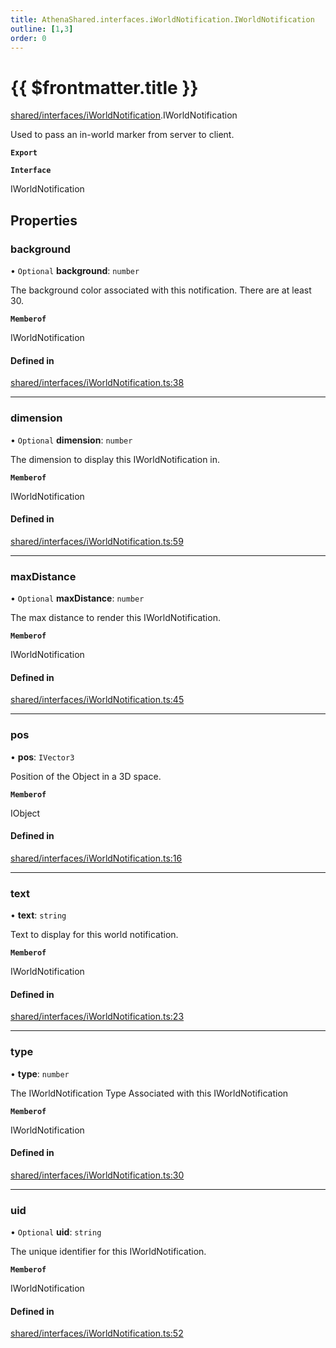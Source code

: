 ```yaml
---
title: AthenaShared.interfaces.iWorldNotification.IWorldNotification
outline: [1,3]
order: 0
---
```


# {{ $frontmatter.title }}


[shared/interfaces/iWorldNotification](../modules/shared_interfaces_iWorldNotification.md).IWorldNotification

Used to pass an in-world marker from server to client.

**`Export`**

**`Interface`**

IWorldNotification

## Properties

### background

• `Optional` **background**: `number`

The background color associated with this notification.
There are at least 30.

**`Memberof`**

IWorldNotification

#### Defined in

[shared/interfaces/iWorldNotification.ts:38](https://github.com/Stuyk/altv-athena/blob/627294b/src/core/shared/interfaces/iWorldNotification.ts#L38)

___

### dimension

• `Optional` **dimension**: `number`

The dimension to display this IWorldNotification in.

**`Memberof`**

IWorldNotification

#### Defined in

[shared/interfaces/iWorldNotification.ts:59](https://github.com/Stuyk/altv-athena/blob/627294b/src/core/shared/interfaces/iWorldNotification.ts#L59)

___

### maxDistance

• `Optional` **maxDistance**: `number`

The max distance to render this IWorldNotification.

**`Memberof`**

IWorldNotification

#### Defined in

[shared/interfaces/iWorldNotification.ts:45](https://github.com/Stuyk/altv-athena/blob/627294b/src/core/shared/interfaces/iWorldNotification.ts#L45)

___

### pos

• **pos**: `IVector3`

Position of the Object in a 3D space.

**`Memberof`**

IObject

#### Defined in

[shared/interfaces/iWorldNotification.ts:16](https://github.com/Stuyk/altv-athena/blob/627294b/src/core/shared/interfaces/iWorldNotification.ts#L16)

___

### text

• **text**: `string`

Text to display for this world notification.

**`Memberof`**

IWorldNotification

#### Defined in

[shared/interfaces/iWorldNotification.ts:23](https://github.com/Stuyk/altv-athena/blob/627294b/src/core/shared/interfaces/iWorldNotification.ts#L23)

___

### type

• **type**: `number`

The IWorldNotification Type Associated with this IWorldNotification

**`Memberof`**

IWorldNotification

#### Defined in

[shared/interfaces/iWorldNotification.ts:30](https://github.com/Stuyk/altv-athena/blob/627294b/src/core/shared/interfaces/iWorldNotification.ts#L30)

___

### uid

• `Optional` **uid**: `string`

The unique identifier for this IWorldNotification.

**`Memberof`**

IWorldNotification

#### Defined in

[shared/interfaces/iWorldNotification.ts:52](https://github.com/Stuyk/altv-athena/blob/627294b/src/core/shared/interfaces/iWorldNotification.ts#L52)
